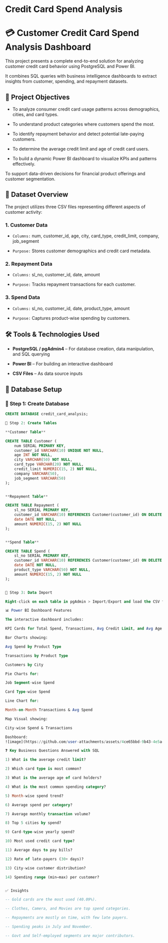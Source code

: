 # Credit Card Spend Analysis

# 💳 Customer Credit Card Spend Analysis Dashboard

This project presents a complete end-to-end solution for analyzing customer credit card behavior using PostgreSQL and Power BI. 

It combines SQL queries with business intelligence dashboards to extract insights from customer, spending, and repayment datasets.


## 🎯 Project Objectives

- To analyze consumer credit card usage patterns across demographics, cities, and card types.

- To understand product categories where customers spend the most.

- To identify repayment behavior and detect potential late-paying customers.

- To determine the average credit limit and age of credit card users.

- To build a dynamic Power BI dashboard to visualize KPIs and patterns effectively.

To support data-driven decisions for financial product offerings and customer segmentation.


## 📁 Dataset Overview

The project utilizes three CSV files representing different aspects of customer activity:


### 1. Customer Data

- `Columns:` num, customer_id, age, city, card_type, credit_limit, company, job_segment  

- `Purpose:` Stores customer demographics and credit card metadata.


### 2. Repayment Data

- `Columns:` sl_no, customer_id, date, amount  

- `Purpose:` Tracks repayment transactions for each customer.


### 3. Spend Data

- `Columns:` sl_no, customer_id, date, product_type, amount  

- `Purpose:` Captures product-wise spending by customers.



## 🛠️ Tools & Technologies Used

- **PostgreSQL / pgAdmin4** – For database creation, data manipulation, and SQL querying

- **Power BI** – For building an interactive dashboard

- **CSV Files** – As data source inputs



## 🧱 Database Setup

### 🔹 Step 1: Create Database
```sql
CREATE DATABASE credit_card_analysis;

🔹 Step 2: Create Tables

**Customer Table**

CREATE TABLE Customer (
    num SERIAL PRIMARY KEY,
    customer_id VARCHAR(10) UNIQUE NOT NULL,
    age INT NOT NULL,
    city VARCHAR(50) NOT NULL,
    card_type VARCHAR(20) NOT NULL,
    credit_limit NUMERIC(15, 2) NOT NULL,
    company VARCHAR(50),
    job_segment VARCHAR(50)
);


**Repayment Table**

CREATE TABLE Repayment (
    sl_no SERIAL PRIMARY KEY,
    customer_id VARCHAR(10) REFERENCES Customer(customer_id) ON DELETE CASCADE,
    date DATE NOT NULL,
    amount NUMERIC(15, 2) NOT NULL
);


**Spend Table**

CREATE TABLE Spend (
    sl_no SERIAL PRIMARY KEY,
    customer_id VARCHAR(10) REFERENCES Customer(customer_id) ON DELETE CASCADE,
    date DATE NOT NULL,
    product_type VARCHAR(50) NOT NULL,
    amount NUMERIC(15, 2) NOT NULL
);


🔹 Step 3: Data Import

Right-click on each table in pgAdmin > Import/Export and load the CSV files.

📊 Power BI Dashboard Features

The interactive dashboard includes:

KPI Cards for Total Spend, Transactions, Avg Credit Limit, and Avg Age.

Bar Charts showing:

Avg Spend by Product Type

Transactions by Product Type

Customers by City

Pie Charts for:

Job Segment-wise Spend

Card Type-wise Spend

Line Chart for:

Month-on-Month Transactions & Avg Spend

Map Visual showing:

City-wise Spend & Transactions

Dashboard:
![image](https://github.com/user-attachments/assets/4ce65bbd-9b43-4e5a-8c1f-a36af69142f4)

❓ Key Business Questions Answered with SQL

1) What is the average credit limit?

2) Which card type is most common?

3) What is the average age of card holders?

4) What is the most common spending category?

5) Month-wise spend trend?

6) Average spend per category?

7) Average monthly transaction volume?

8) Top 5 cities by spend?

9) Card-type-wise yearly spend?

10) Most used credit card type?

11) Average days to pay bills?

12) Rate of late-payers (30+ days)?

13) City-wise customer distribution?

14) Spending range (min–max) per customer?


✅ Insights

-- Gold cards are the most used (40.09%).

-- Clothes, Camera, and Movies are top spend categories.

-- Repayments are mostly on time, with few late payers.

-- Spending peaks in July and November.

-- Govt and Self-employed segments are major contributors.




